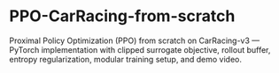 # PPO-CarRacing-from-scratch
Proximal Policy Optimization (PPO) from scratch on CarRacing-v3 — PyTorch implementation with clipped surrogate objective, rollout buffer, entropy regularization, modular training setup, and demo video.
